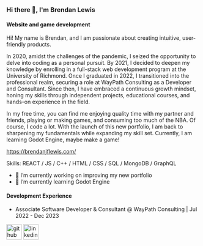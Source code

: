 ### Hi there 👋, I'm Brendan Lewis
#### Website and game development
Hi! My name is Brendan, and I am passionate about creating intuitive, user-friendly products.

In 2020, amidst the challenges of the pandemic, I seized the opportunity to delve into coding as a personal pursuit. By 2021, I decided to deepen my knowledge by enrolling in a full-stack web development program at the University of Richmond. Once I graduated in 2022, I transitioned into the professional realm, securing a role at WayPath Consulting as a Developer and Consultant. Since then, I have embraced a continuous growth mindset, honing my skills through independent projects, educational courses, and hands-on experience in the field.

In my free time, you can find me enjoying quality time with my partner and friends, playing or making games, and consuming too much of the NBA. Of course, I code a lot. With the launch of this new portfolio, I am back to sharpening my fundamentals while expanding my skill set. Currently, I am learning Godot Engine, maybe make a game!

<a src='https://brendanjflewis.com/' target='_blank'>https://brendanjflewis.com/</a>

Skills: REACT / JS / C++ / HTML / CSS / SQL / MongoDB / GraphQL

- 🔭 I’m currently working on improving my new portfolio 
- 🌱 I’m currently learning Godot Engine

#### Development Experience

- Associate Software Developer & Consultant @ WayPath Consulting | Jul 2022 - Dec 2023


[<img src='https://cdn.jsdelivr.net/npm/simple-icons@3.0.1/icons/github.svg' alt='github' height='40'>](https://github.com/brendanjflewis)  [<img src='https://cdn.jsdelivr.net/npm/simple-icons@3.0.1/icons/linkedin.svg' alt='linkedin' height='40'>](https://www.linkedin.com/in/brendanjflewis/)


